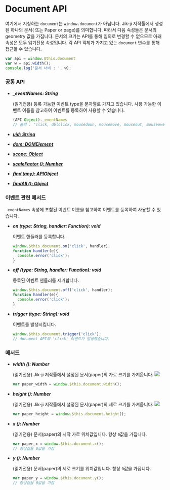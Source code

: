 # Document API

여기에서 지칭하는 `document`는 `window.document`가 아닙니다. Jik-ji 저작툴에서 생성된 하나의 문서( 또는 Paper or page)를 의미합니다. 따라서 다음 속성들은 문서의 geometry 값을 가집니다. 문서의 크기는 API를 통해 임의로 변경할 수 없으므로 아래 속성은 모두 읽기전용 속성입니다. 각 API 객체가 가지고 있는 `document` 변수를 통해 접근할 수 있습니다.

```javascript
var api = window.$this.document
var w = api.width();
console.log('문서 너비 : ', w);
```

### 공통 API

*   _**\_eventNames: String**_

    (읽기전용) 등록 가능한 이벤트 type을 문자열로 가지고 있습니다. 사용 가능한 이벤트 이름을 참고하여 이벤트를 등록하여 사용할 수 있습니다.

    ```javascript
    (API Object)._eventNames
    // 출력 : "click, dblclick, mousedown, mousemove, mouseout, mouseover, mouseup"
    ```
* ****[_**uid: String**_](jjapi.md#common-property-uid)****
* ****[_**dom: DOMElement**_](jjapi.md#common-property-dom)****
* ****[_**scope: Object**_](jjapi.md#common-property-scope)****
* ****[_**scaleFactor (): Number**_](jjapi.md#common-method-scalefactor)****
* ****[_**find (any): APIObject**_](jjapi.md#common-method-find)****
* ****[_**findAll (): Object**_](jjapi.md#common-method-findall)****

### 이벤트 관련 메서드

`_eventNames` 속성에 포함된 이벤트 이름을 참고하여 이벤트를 등록하여 사용할 수 있습니다.

*   _**on (type: String, handler: Function): void**_

    이벤트 핸들러를 등록합니다.

    ```javascript
    window.$this.document.on('click', handler);
    function handler(e){
      console.error('click');
    }
    ```
*   _**off (type: String, handler: Function): void**_

    등록된 이벤트 핸들러를 제거합니다.

    ```javascript
    window.$this.document.off('click', handler);
    function handler(e){
      console.error('click');
    }
    ```
*   _**trigger (type: String): void**_

    이벤트를 발생시킵니다.

    ```javascript
    window.$this.document.trigger('click');
    // document API의 'click' 이벤트가 발생했습니다.
    ```

### 메서드

*   _**width (): Number**_

    (읽기전용) Jik-ji 저작툴에서 설정된 문서(paper)의 가로 크기를 가져옵니다. ![](../.gitbook/assets/reference\_02.png)

    ```javascript
    var paper_width = window.$this.document.width();
    ```
*   _**height (): Number**_

    (읽기전용) Jik-ji 저작툴에서 설정된 문서(paper)의 세로 크기를 가져옵니다. ![](<../.gitbook/assets/reference\_02 (1).png>)

    ```javascript
    var paper_height = window.$this.document.height();
    ```
*   _**x (): Number**_

    (읽기전용) 문서(paper)의 시작 가로 위치값입니다. 항상 `0`값을 가집니다.

    ```javascript
    var paper_x = window.$this.document.x();
    // 항상값을 0값을 가짐
    ```
*   _**y (): Number**_

    (읽기전용) 문서(paper)의 세로 크기를 위치값입니다. 항상 `0`값을 가집니다.

    ```javascript
    var paper_y = window.$this.document.y();
    // 항상값을 0값을 가짐
    ```
